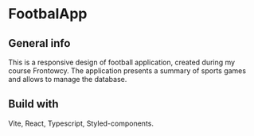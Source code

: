 # FootbalApp

## General info

This is a responsive design of football application, created during my course Frontowcy.
The application presents a summary of sports games and allows to manage the database.

## Build with

Vite, React, Typescript, Styled-components.
